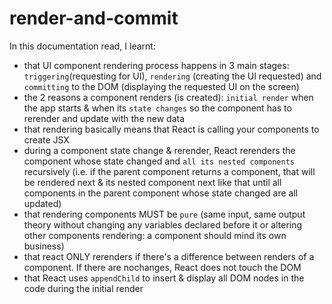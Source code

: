 # render-and-commit

In this documentation read, I learnt:

- that UI component rendering process happens in 3 main stages: `triggering`(requesting for UI), `rendering` (creating the UI requested) and `committing` to the DOM (displaying the requested UI on the screen)
- the 2 reasons a component renders (is created): `initial render` when the app starts & when its `state changes` so the component has to rerender and update with the new data
- that rendering basically means that React is calling your components to create JSX
- during a component state change & rerender, React rerenders the component whose state changed and `all its nested components` recursively (i.e. if the parent component returns a component, that will be rendered next & its nested component next like that until all components in the parent component whose state changed are all updated)
- that rendering components MUST be `pure` (same input, same output theory without changing any variables declared before it or altering other components rendering: a component should mind its own business)
- that react ONLY rerenders if there's a difference between renders of a component. If there are nochanges, React does not touch the DOM
- that React uses `appendChild` to insert & display all DOM nodes in the code during the initial render
